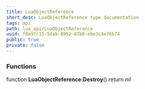 ```yaml
---
title: LuaObjectReference
short_desc: LuaObjectReference type documentation
tags: api
path: lua_api/LuaObjectReference
uuid: f0a9fc15-5dab-8952-87b0-ebe3c4e76b74
public: true
private: false
---
```





### Functions

function **LuaObjectReference:Destroy**()
  return *nil*
